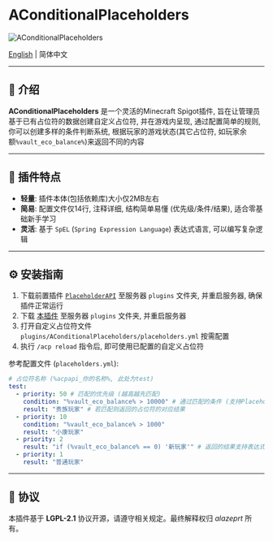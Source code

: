 # AConditionalPlaceholders
![AConditionalPlaceholders](./icon.png "AConditionalPlaceholders")

[English](./README.md) | 简体中文

---

## 📝 介绍

**AConditionalPlaceholders** 是一个灵活的Minecraft Spigot插件, 旨在让管理员基于已有占位符的数据创建自定义占位符, 并在游戏内呈现, 通过配置简单的规则, 你可以创建多样的条件判断系统, 根据玩家的游戏状态(其它占位符, 如玩家余额`%vault_eco_balance%`)来返回不同的内容

---

## 🌟 插件特点

- **轻量**: 插件本体(包括依赖库)大小仅2MB左右
- **简易**: 配置文件仅14行, 注释详细, 结构简单易懂 (优先级/条件/结果), 适合零基础新手学习
- **灵活**: 基于 `SpEL` (`Spring Expression Language`) 表达式语言, 可以编写复杂逻辑

---

## ⚙️ 安装指南

1. 下载前置插件 [`PlaceholderAPI`](https://www.spigotmc.org/resources/placeholderapi.6245/) 至服务器 `plugins` 文件夹, 并重启服务器, 确保插件正常运行
2. 下载 [本插件](https://github.com/alazeprt/AConditionalPlaceholders/releases/latest) 至服务器 `plugins` 文件夹, 并重启服务器
3. 打开自定义占位符文件 `plugins/AConditionalPlaceholders/placeholders.yml` 按需配置
4. 执行 `/acp reload` 指令后, 即可使用已配置的自定义占位符

参考配置文件 (`placeholders.yml`):

```yaml
# 占位符名称 (%acpapi_你的名称%, 此处为test)
test:
  - priority: 50 # 匹配的优先级 (越高越先匹配)
    condition: "%vault_eco_balance% > 10000" # 通过匹配的条件 (支持PlaceholderAPI, 要求返回 Boolean (bool) 值) 若匹配则不会进行后面的匹配
    result: "贵族玩家" # 若匹配则返回的占位符的对应结果
  - priority: 10
    condition: "%vault_eco_balance% > 1000"
    result: "小康玩家"
  - priority: 2
    result: "if (%vault_eco_balance% == 0) '新玩家'" # 返回的结果支持表达式 (表达式中字符串要用''框住表示)
  - priority: 1
    result: "普通玩家"

```

---

## 📄 协议

本插件基于 **LGPL-2.1** 协议开源，请遵守相关规定。最终解释权归 *alazeprt* 所有。

